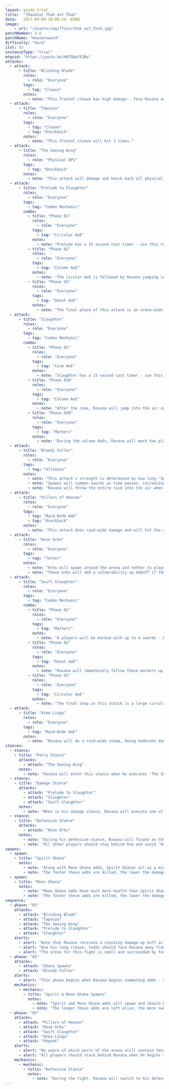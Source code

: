 ```yaml
---
layout: guide_trial
title:  "[Ravana] Thok ast Thok"
date:   2017-04-09 18:00:14 -0300
image:
    - url: "/assets/img/ffxiv/thok_ast_thok.jpg"
patchNumber: 3.0
patchName: "Heavensward"
difficulty: "Hard"
ilvl: 53
instanceType: "trial"
mtqvid: "https://youtu.be/HQ7GAofEJBw"
attacks:
  - attack:
      - title: "Blinding Blade"
        roles:
          - role: "Everyone"
        tags:
          - tag: "Cleave"
        notes:
          - note: "This frontal cleave has high damage - face Ravana away from the raid."
  - attack:
      - title: "Tapasya"
        roles:
          - role: "Everyone"
        tags:
          - tag: "Cleave"
          - tag: "Knockback"
        notes:
          - note: "This frontal cleave will hit 3 times."
  - attack:
      - title: "The Seeing Wing"
        roles:
          - role: "Physical DPS"
        tags:
          - tag: "Knockback"
        notes:
          - note: "This attack will damage and knock back all physical attacks."
  - attack:
      - title: "Prelude to Slaughter"
        roles:
          - role: "Everyone"
        tags:
          - tag: "Combo Mechanic"
        combo:
          - title: "Phase 01"
            roles:
              - role: "Everyone"
            tags:
              - tag: "Circular AoE"
            notes:
              - note: "Prelude has a 15 second cast timer - use this to effectively move out of range to avoid Ravana's first large AoE spin."
          - title: "Phase 02"
            roles:
              - role: "Everyone"
            tags:
              - tag: "Column AoE"
            notes:
              - note: "The cirular AoE is followed by Ravana jumping into the air and placing many overlapping column AoEs all over the arena - run to a safe area to avoid damage."
          - title: "Phase 03"
            roles:
              - role: "Everyone"
            tags:
              - tag: "Donut AoE"
            notes:
              - note: "The final phase of this attack is an arena-wide donut AoE - run to the center of the arena to avoid damage."
  - attack:
      - title: "Slaughter"
        roles:
          - role: "Everyone"
        tags:
          - tag: "Combo Mechanic"
        combo:
          - title: "Phase 01"
            roles:
              - role: "Everyone"
            tags:
              - tag: "Cone AoE"
            notes:
              - note: "Slaughter has a 15 second cast timer - use this to effectively move directly behind Ravana to avoid damage."
          - title: "Phase 02A"
            roles:
              - role: "Everyone"
            tags:
              - tag: "Column AoE"
            notes:
              - note: "After the cone, Ravana will jump into the air and place 2 column AoEs in an 'X' pattern - stand in the safe zones to avoid damage, but watch out for the purple markers placed on members of your party."
          - title: "Phase 02B"
            roles:
              - role: "Everyone"
            tags:
              - tag: "Markers"
            notes:
              - note: "During the column AoEs, Ravana will mark two players with larger purple AoEs - spread apart and avoid other players."
  - attack:
      - title: "Bloody Fuller"
        roles:
          - role: "Everyone"
        tags:
          - tag: "Ultimate"
        notes:
          - note: "This attack's strength is determined by how long 'Spirit Ghana' and 'Moon Ghana' spawns are allowed to live."
          - note: "Spawns will summon swords as time passes, increasing the damage Bloody Fuller will do."
          - note: "Ravana will throw the entire raid into the air when he executes this attack."
  - attack:
      - title: "Pillars of Heaven"
        roles:
          - role: "Everyone"
        tags:
          - tag: "Raid-Wide AoE"
          - tag: "Knockback"
        notes:
          - note: "This attack does raid-wide damage and will hit the whole team with knockback - use the remaining walls on the arena to keep from falling off."
  - attack:
      - title: "Rose Orbs"
        roles:
          - role: "Everyone"
        tags:
          - tag: "Tether"
        notes:
          - note: "Orbs will spawn around the arena and tether to players."
          - note: "These orbs will add a vulnerability up debuff if they hit players - run away from them until the tether breaks."
  - attack:
      - title: "Swift Slaughter"
        roles:
          - role: "Everyone"
        tags:
          - tag: "Combo Mechanic"
        combo:
          - title: "Phase 01"
            roles:
              - role: "Everyone"
            tags:
              - tag: "Markers"
            notes:
              - note: "4 players will be marked with up to 4 swords - Ravana will attack each player in the order of their sword marker (1, 2, 3, 4)."
          - title: "Phase 02"
            roles:
              - role: "Everyone"
            tags:
              - tag: "Donut AoE"
            notes:
              - note: "Ravana will immediately follow these markers up with a arena-wide donut AoE - run to the center to avoid taking damage."
          - title: "Phase 03"
            roles:
              - role: "Everyone"
            tags:
              - tag: "Circular AoE"
            notes:
              - note: "The final step in this attack is a large circular AoE - run towards the edge of the arena to avoid damage."
  - attack:
      - title: "Atma-Linga"
        roles:
          - role: "Everyone"
        tags:
          - tag: "Raid-Wide AoE"
        notes:
          - note: "Ravana will do a raid-wide stomp, doing moderate damage."
stances:
  - stance:
    - title: "Parry Stance"
      attacks:
        - attack: "The Seeing Wing"
      notes:
        - note: "Ravana will enter this stance when he executes 'The Seeing Wing' - physical damage dealers should be wary of knockback."
  - stance:
    - title: "Damage Stance"
      attacks:
        - attack: "Prelude to Slaughter"
        - attack: "Slaughter"
        - attack: "Swift Slaughter"
      notes:
        - note: "When in his damage stance, Ravana will execute one of the 3 slaughter attacks - pay attention to his cast bar to prepare for the appropriate one."
  - stance:
    - title: "Defensive Stance"
      attacks:
        - attack: "Rose Orbs"
      notes:
        - note: "During his defensive stance, Ravana will fixate on the second threat target."
        - note: "All other players should stay behind him and avoid 'Rose Orb' tethers as necessary."
spawns:
  - spawn:
    - title: "Spirit Ghana"
      notes:
        - note: "Along with Moon Ghana adds, Spirit Ghanas act as a minor DPS check."
        - note: "The faster these adds are killed, the lower the damage Ravana will do when he executes 'Bloody Fuller'."
  - spawn:
    - title: "Moon Ghana"
      notes:
        - note: "Moon Ghana adds have much more health than Spirit Ghanas and act as a minor DPS check."
        - note: "The faster these adds are killed, the lower the damage Ravana will do when he executes 'Bloody Fuller'."
sequence:
  - phase: "01"
    attacks:
      - attack: "Blinding Blade"
      - attack: "Tapasya"
      - attack: "The Seeing Wing"
      - attack: "Prelude to Slaughter"
      - attack: "Slaughter"
    alerts:
      - alert: "Note that Ravana receives a stacking damage-up buff as the fight goes on - kill him as fast as possible."
      - alert: "Due his long cleave, tanks should face Ravana away from the raid at all times."
      - alert: "The arena for this fight is small and surrounded by fences that will be broken during the course of the fight - pay attention to whether the remaining fences are to avoid being knocked of the edge during 'Pillars of Heaven'."
  - phase: "02"
    attacks:
      - attack: "Ghana Spawns"
      - attack: "Bloody Fuller"
    alerts:
      - alert: "This phase begins when Ravana begins summoning adds - all players should focus down these adds to prevent extra damage during Bloody Fuller."
    mechanics:
      - mechanic:
        - title: "Spirit & Moon Ghana Spawns"
          notes:
            - note: "Spirit and Moon Ghana adds will spawn and should be focused down as fast as possible - note that Moon Ghanas have much more health."
            - note: "The longer these adds are left alive, the more swords will spawn, increasing 'Bloody Fuller's' damage."
  - phase: "03"
    attacks:
      - attack: "Pillars of Heaven"
      - attack: "Rose Orbs"
      - attack: "Swift Slaughter"
      - attack: "Atma-Linga"
      - attack: "Repeat"
    alerts:
      - alert: "Be aware of which parts of the arena still contain fences - you'll need them to prevent yourself from falling off during 'Pillars of Heaven'."
      - alert: "All players should stack behind Ravana when he begins to cast 'Swift Slaughter' to avoid damage."
    mechanics:
      - mechanic:
        - title: "Defensive Stance"
          notes:
            - note: "During the fight, Ravana will switch to his defensive stance and focus the second threat target - tanks should keep him facing away from the raid while everyone else stacks behind him."
---
```


<!--
types: Boss, Miniboss, Add
phase: 01, 02, etc.
alerts: markers, special requirements, stack, raid organization, add phase
mechanic tags: tankbuster, AoE, mechanic, markers, combo mechanic, variation, add, enrage timer, gaze, tether, stack
-->
